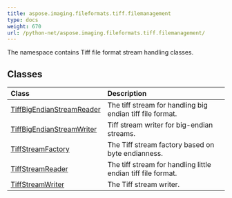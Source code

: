```yaml
---
title: aspose.imaging.fileformats.tiff.filemanagement
type: docs
weight: 670
url: /python-net/aspose.imaging.fileformats.tiff.filemanagement/
---
```



The namespace contains Tiff file format stream handling classes.

## **Classes**
|**Class**|**Description**|
| :- | :- |
|[TiffBigEndianStreamReader](/imaging/python-net/aspose.imaging.fileformats.tiff.filemanagement/tiffbigendianstreamreader/)|The tiff stream for handling big endian tiff file format.|
|[TiffBigEndianStreamWriter](/imaging/python-net/aspose.imaging.fileformats.tiff.filemanagement/tiffbigendianstreamwriter/)|Tiff stream writer for big-endian streams.|
|[TiffStreamFactory](/imaging/python-net/aspose.imaging.fileformats.tiff.filemanagement/tiffstreamfactory/)|The Tiff stream factory based on byte endianness.|
|[TiffStreamReader](/imaging/python-net/aspose.imaging.fileformats.tiff.filemanagement/tiffstreamreader/)|The tiff stream for handling little endian tiff file format.|
|[TiffStreamWriter](/imaging/python-net/aspose.imaging.fileformats.tiff.filemanagement/tiffstreamwriter/)|The Tiff stream writer.|
